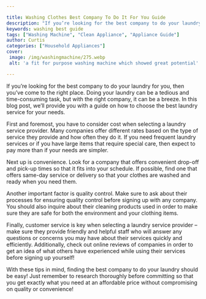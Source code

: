 ```yaml
---

title: Washing Clothes Best Company To Do It For You Guide
description: "If you’re looking for the best company to do your laundry for you, then you’ve come to the right place. Doing your laundry can be ...keep reading to learn"
keywords: washing best guide
tags: ["Washing Machine", "Clean Appliance", "Appliance Guide"]
author: Curtis
categories: ["Household Appliances"]
cover: 
 image: /img/washingmachine/275.webp
 alt: 'a fit for purpose washing machine which showed great potential'

---
```


If you’re looking for the best company to do your laundry for you, then you’ve come to the right place. Doing your laundry can be a tedious and time-consuming task, but with the right company, it can be a breeze. In this blog post, we’ll provide you with a guide on how to choose the best laundry service for your needs. 

First and foremost, you have to consider cost when selecting a laundry service provider. Many companies offer different rates based on the type of service they provide and how often they do it. If you need frequent laundry services or if you have large items that require special care, then expect to pay more than if your needs are simpler. 

Next up is convenience. Look for a company that offers convenient drop-off and pick-up times so that it fits into your schedule. If possible, find one that offers same-day service or delivery so that your clothes are washed and ready when you need them. 

Another important factor is quality control. Make sure to ask about their processes for ensuring quality control before signing up with any company. You should also inquire about their cleaning products used in order to make sure they are safe for both the environment and your clothing items. 

Finally, customer service is key when selecting a laundry service provider – make sure they provide friendly and helpful staff who will answer any questions or concerns you may have about their services quickly and efficiently. Additionally, check out online reviews of companies in order to get an idea of what others have experienced while using their services before signing up yourself! 

With these tips in mind, finding the best company to do your laundry should be easy! Just remember to research thoroughly before committing so that you get exactly what you need at an affordable price without compromising on quality or convenience!
